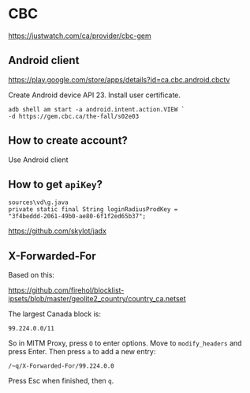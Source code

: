 # CBC

https://justwatch.com/ca/provider/cbc-gem

## Android client

https://play.google.com/store/apps/details?id=ca.cbc.android.cbctv

Create Android device API 23. Install user certificate.

~~~
adb shell am start -a android.intent.action.VIEW `
-d https://gem.cbc.ca/the-fall/s02e03
~~~

## How to create account?

Use Android client

## How to get `apiKey`?

~~~
sources\vd\g.java
private static final String loginRadiusProdKey =
"3f4beddd-2061-49b0-ae80-6f1f2ed65b37";
~~~

https://github.com/skylot/jadx

## X-Forwarded-For

Based on this:

<https://github.com/firehol/blocklist-ipsets/blob/master/geolite2_country/country_ca.netset>

The largest Canada block is:

~~~
99.224.0.0/11
~~~

So in MITM Proxy, press `O` to enter options. Move to `modify_headers` and
press Enter. Then press `a` to add a new entry:

~~~
/~q/X-Forwarded-For/99.224.0.0
~~~

Press Esc when finished, then `q`.
